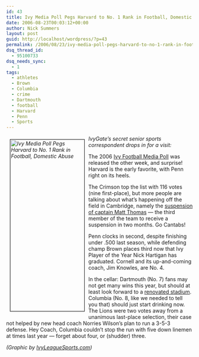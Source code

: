 ```yaml
---
id: 43
title: Ivy Media Poll Pegs Harvard to No. 1 Rank in Football, Domestic Abuse
date: 2006-08-23T00:03:12+00:00
author: Nick Summers
layout: post
guid: http://localhost/wordpress/?p=43
permalink: /2006/08/23/ivy-media-poll-pegs-harvard-to-no-1-rank-in-football-domestic-abuse/
dsq_thread_id:
  - 95100733
dsq_needs_sync:
  - 1
tags:
  - athletes
  - Brown
  - Columbia
  - crime
  - Dartmouth
  - football
  - Harvard
  - Penn
  - Sports
---
```

<p class="c1">
  <em><img src="http://www.ivygateblog.com/wp-content/uploads/2006/08/ivy-football-poll.jpg" border="1" alt="Ivy Media Poll Pegs Harvard to No. 1 Rank in Football, Domestic Abuse" hspace="10" vspace="10" width="200" height="463" align="left" />IvyGate&#8217;s secret senior sports correspondent drops in for a visit:</em>
</p>

<p class="c1">
  The 2006 <a href="http://www.ivyleaguesports.com/article.asp?intID=5351">Ivy Football Media Poll</a> was released the other week, and surprise! Harvard is the early favorite, with Penn right on its heels.
</p>

<p class="c1">
  The Crimson top the list with 116 votes (nine first-place), but more people are talking about what&#8217;s happening off the field in Cambridge, namely the <a href="http://www.thecrimson.com/article.aspx?ref=513898">suspension of captain Matt Thomas</a> &#8212; the third member of the team to receive a suspension in two months. Go Cantabs!
</p>

<p class="c1">
  Penn clocks in second, despite finishing under .500 last season, while defending champ Brown places third now that Ivy Player of the Year Nick Hartigan has graduated. Cornell and its up-and-coming coach, Jim Knowles, are No. 4.
</p>

<p class="c1">
  In the cellar: Dartmouth (No. 7) fans may not get many wins this year, but should at least look forward to a <a href="http://biggreenalertblog.blogspot.com/">renovated stadium</a>. Columbia (No. 8, like we needed to tell you that) should just start drinking now. The Lions were two votes away from a unanimous last-place selection, their case not helped by new head coach Norries Wilson&#8217;s plan to run a 3-5-3 defense. Hey Coach, Columbia couldn&#8217;t stop the run with five down linemen at times last year &#8212; forget about four, or (shudder) three.
</p>

<p class="c1">
  <em>(Graphic by <a href="http://www.ivyleaguesports.com">IvyLeagueSports.com</a>)<br /> </em>
</p>